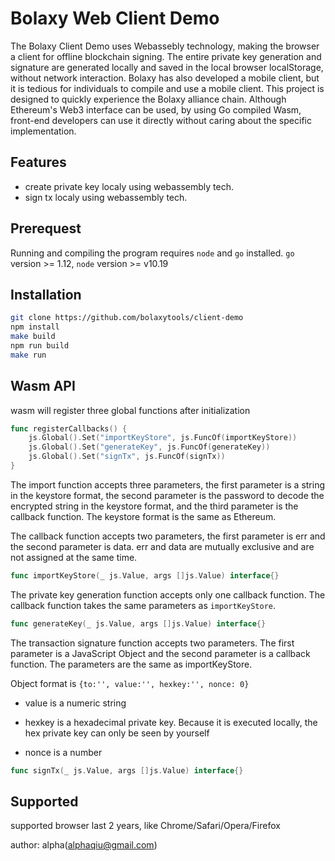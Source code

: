 # Bolaxy Web Client Demo

The Bolaxy Client Demo uses Webassebly technology, making the browser a client for offline blockchain signing. The entire private key generation and signature are generated locally and saved in the local browser localStorage, without network interaction. Bolaxy has also developed a mobile client, but it is tedious for individuals to compile and use a mobile client. This project is designed to quickly experience the Bolaxy alliance chain. Although Ethereum's Web3 interface can be used, by using Go compiled Wasm, front-end developers can use it directly without caring about the specific implementation.

## Features

* create private key localy using webassembly tech.
* sign tx localy using webassembly tech.

## Prerequest

Running and compiling the program requires `node` and `go` installed. `go` version >= 1.12, `node` version >= v10.19

## Installation

```bash
git clone https://github.com/bolaxytools/client-demo
npm install
make build
npm run build
make run
```

## Wasm API

wasm will register three global functions after initialization

```go
func registerCallbacks() {
	js.Global().Set("importKeyStore", js.FuncOf(importKeyStore))
	js.Global().Set("generateKey", js.FuncOf(generateKey))
	js.Global().Set("signTx", js.FuncOf(signTx))
}
```

The import function accepts three parameters, the first parameter is a string in the keystore format, the second parameter is the password to decode the encrypted string in the keystore format, and the third parameter is the callback function. The keystore format is the same as Ethereum.

The callback function accepts two parameters, the first parameter is err and the second parameter is data. err and data are mutually exclusive and are not assigned at the same time.

```go
func importKeyStore(_ js.Value, args []js.Value) interface{}
```

The private key generation function accepts only one callback function. The callback function takes the same parameters as `importKeyStore`.

```go
func generateKey(_ js.Value, args []js.Value) interface{}
```

The transaction signature function accepts two parameters. The first parameter is a JavaScript Object and the second parameter is a callback function. The parameters are the same as importKeyStore.

Object format is `{to:'', value:'', hexkey:'', nonce: 0}`

- value is a numeric string

- hexkey is a hexadecimal private key. Because it is executed locally, the hex private key can only be seen by yourself

- nonce is a number

```go
func signTx(_ js.Value, args []js.Value) interface{}
```

## Supported

supported browser last 2 years, like Chrome/Safari/Opera/Firefox

author: alpha(alphaqiu@gmail.com)

